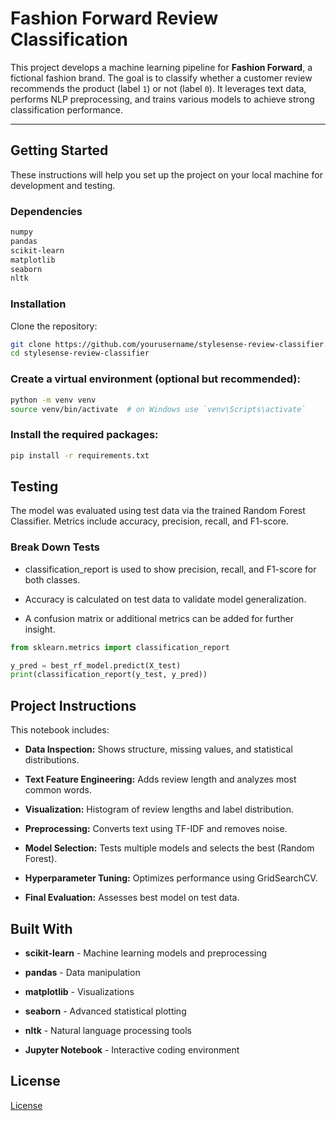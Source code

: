 # Fashion Forward Review Classification

This project develops a machine learning pipeline for **Fashion Forward**, a fictional fashion brand. The goal is to classify whether a customer review recommends the product (label `1`) or not (label `0`). It leverages text data, performs NLP preprocessing, and trains various models to achieve strong classification performance.

---

## Getting Started

These instructions will help you set up the project on your local machine for development and testing.

### Dependencies

```bash
numpy
pandas
scikit-learn
matplotlib
seaborn
nltk
```

### Installation

Clone the repository:

```bash
git clone https://github.com/yourusername/stylesense-review-classifier.git
cd stylesense-review-classifier
```

### Create a virtual environment (optional but recommended):

```bash
python -m venv venv
source venv/bin/activate  # on Windows use `venv\Scripts\activate`
```

### Install the required packages:

```bash
pip install -r requirements.txt
```

## Testing

The model was evaluated using test data via the trained Random Forest Classifier. Metrics include accuracy, precision, recall, and F1-score.

### Break Down Tests

- classification_report is used to show precision, recall, and F1-score for both classes.

- Accuracy is calculated on test data to validate model generalization.

- A confusion matrix or additional metrics can be added for further insight.

```python
from sklearn.metrics import classification_report

y_pred = best_rf_model.predict(X_test)
print(classification_report(y_test, y_pred))
```

## Project Instructions

This notebook includes:

- **Data Inspection:** Shows structure, missing values, and statistical distributions.

- **Text Feature Engineering:** Adds review length and analyzes most common words.

- **Visualization:** Histogram of review lengths and label distribution.

- **Preprocessing:** Converts text using TF-IDF and removes noise.

- **Model Selection:** Tests multiple models and selects the best (Random Forest).

- **Hyperparameter Tuning:** Optimizes performance using GridSearchCV.

- **Final Evaluation:** Assesses best model on test data.

## Built With

- **scikit-learn** - Machine learning models and preprocessing

- **pandas** - Data manipulation

- **matplotlib** - Visualizations

- **seaborn** - Advanced statistical plotting

- **nltk** - Natural language processing tools

- **Jupyter Notebook** - Interactive coding environment

## License

[License](LICENSE.txt)
